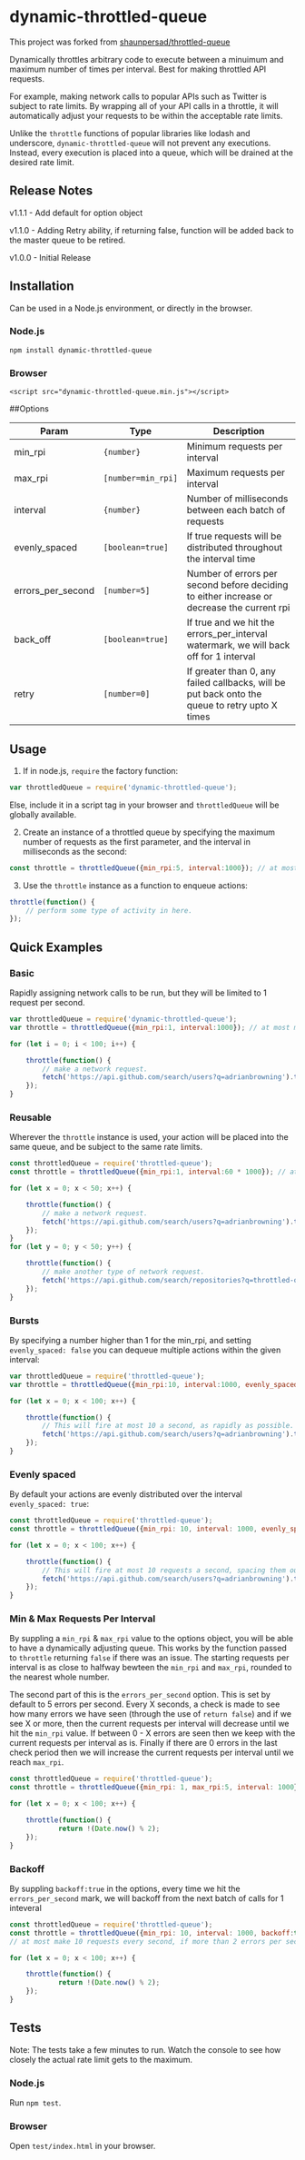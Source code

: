 # dynamic-throttled-queue

This project was forked from [shaunpersad/throttled-queue](https://github.com/shaunpersad/throttled-queue)

Dynamically throttles arbitrary code to execute between a minuimum and maximum number of times per interval. Best for making throttled API requests.

For example, making network calls to popular APIs such as Twitter is subject to rate limits.  By wrapping all of your API calls in a throttle, it will automatically adjust your requests to be within the acceptable rate limits.

Unlike the `throttle` functions of popular libraries like lodash and underscore, `dynamic-throttled-queue` will not prevent any executions. Instead, every execution is placed into a queue, which will be drained at the desired rate limit.

## Release Notes
v1.1.1 - Add default for option object

v1.1.0 - Adding Retry ability, if returning false, function will be added back to the master queue to be retired.

v1.0.0 - Initial Release

## Installation
Can be used in a Node.js environment, or directly in the browser.
### Node.js
`npm install dynamic-throttled-queue`
### Browser
`<script src="dynamic-throttled-queue.min.js"></script>`

##Options

| Param  | Type                | Description  |
| ------ | ------------------- | ------------ |
| min_rpi | <code>{number}</code> | Minimum requests per interval |
| max_rpi | <code>[number=min_rpi]</code> | Maximum requests per interval |
| interval | <code>{number}</code> | Number of milliseconds between each batch of requests |
| evenly_spaced | <code>[boolean=true]</code> | If true requests will be distributed throughout the interval time |
| errors\_per\_second | <code>[number=5]</code> | Number of errors per second before deciding to either increase or decrease the current rpi |
| back_off | <code>[boolean=true]</code> | If true and we hit the errors_per_interval watermark, we will back off for 1 interval |
| retry | <code>[number=0]</code> | If greater than 0, any failed callbacks, will be put back onto the queue to retry upto X times |


## Usage
1) If in node.js, `require` the factory function:

```js
var throttledQueue = require('dynamic-throttled-queue');
```
Else, include it in a script tag in your browser and `throttledQueue` will be globally available.

2) Create an instance of a throttled queue by specifying the maximum number of requests as the first parameter,
and the interval in milliseconds as the second:

```js
const throttle = throttledQueue({min_rpi:5, interval:1000}); // at most 5 requests per second.
```
3) Use the `throttle` instance as a function to enqueue actions:

```js
throttle(function() {
    // perform some type of activity in here.
});
```

## Quick Examples
### Basic
Rapidly assigning network calls to be run, but they will be limited to 1 request per second.

```js
var throttledQueue = require('dynamic-throttled-queue');
var throttle = throttledQueue({min_rpi:1, interval:1000}); // at most make 1 request every second.

for (let i = 0; i < 100; i++) {

    throttle(function() {
        // make a network request.
        fetch('https://api.github.com/search/users?q=adrianbrowning').then(console.log);
    });
}
```
### Reusable
Wherever the `throttle` instance is used, your action will be placed into the same queue, 
and be subject to the same rate limits.

```js
const throttledQueue = require('throttled-queue');
const throttle = throttledQueue({min_rpi:1, interval:60 * 1000}); // at most make 1 request every minute.

for (let x = 0; x < 50; x++) {

    throttle(function() {
        // make a network request.
        fetch('https://api.github.com/search/users?q=adrianbrowning').then(console.log);
    });
}
for (let y = 0; y < 50; y++) {

    throttle(function() {
        // make another type of network request.
        fetch('https://api.github.com/search/repositories?q=throttled-queue+user:adrianbrowning').then(console.log);
    });
}
```
### Bursts
By specifying a number higher than 1 for the min_rpi, and setting `evenly_spaced: false` you can dequeue multiple actions within the given interval:

```js
var throttledQueue = require('throttled-queue');
var throttle = throttledQueue({min_rpi:10, interval:1000, evenly_spaced: true}); // at most make 10 requests every second.

for (let x = 0; x < 100; x++) {

    throttle(function() {
        // This will fire at most 10 a second, as rapidly as possible.
        fetch('https://api.github.com/search/users?q=adrianbrowning').then(console.log);
    });
}
```
### Evenly spaced
By default your actions are evenly distributed over the interval `evenly_spaced: true`:

```js
const throttledQueue = require('throttled-queue');
const throttle = throttledQueue({min_rpi: 10, interval: 1000, evenly_spaced:true}); // at most make 10 requests every second, but evenly spaced.

for (let x = 0; x < 100; x++) {

    throttle(function() {
        // This will fire at most 10 requests a second, spacing them out instead of in a burst.
        fetch('https://api.github.com/search/users?q=adrianbrowning').then(console.log);
    });
}
```

### Min & Max Requests Per Interval
By suppling a `min_rpi` & `max_rpi` value to the options object, you will be able to have a dynamically adjusting queue. This works by the function passed to `throttle` returning `false` if there was an issue. The starting requests per interval is as close to halfway bewteen the `min_rpi` and `max_rpi`, rounded to the nearest whole number.

The second part of this is the `errors_per_second` option. This is set by default to 5 errors per second. Every X seconds, a check is made to see how many errors we have seen (through the use of `return false`) and if we see X or more, then the current requests per interval will decrease until we hit the `min_rpi` value. If between 0 - X errors are seen then we keep with the current requests per interval as is. Finally if there are 0 errors in the last check period then we will increase the current requests per interval until we reach `max_rpi`.

```js
const throttledQueue = require('throttled-queue');
const throttle = throttledQueue({min_rpi: 1, max_rpi:5, interval: 1000}); // at most make 5 requests every second.

for (let x = 0; x < 100; x++) {

    throttle(function() {
			return !(Date.now() % 2);
    });
}
```

### Backoff
By suppling `backoff:true` in the options, every time we hit the `errors_per_second` mark, we will backoff from the next batch of calls for 1 inteveral 

```js
const throttledQueue = require('throttled-queue');
const throttle = throttledQueue({min_rpi: 10, interval: 1000, backoff:true, errors_per_second:2}); 
// at most make 10 requests every second, if more than 2 errors per second, then back off for 1 full interval of 1 second.

for (let x = 0; x < 100; x++) {

    throttle(function() {
			return !(Date.now() % 2);
    });
}
```


## Tests
Note: The tests take a few minutes to run. Watch the console to see how closely the actual rate limit gets to the maximum.
### Node.js
Run `npm test`.
### Browser
Open `test/index.html` in your browser.



